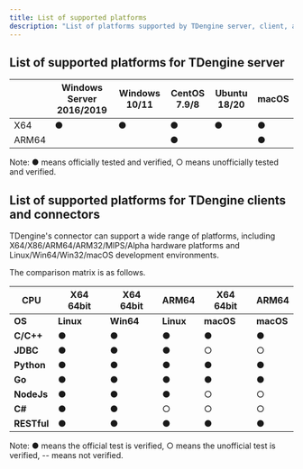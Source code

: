 ```yaml
---
title: List of supported platforms
description: "List of platforms supported by TDengine server, client, and connector"
---
```


## List of supported platforms for TDengine server

|              | **Windows Server 2016/2019** | **Windows 10/11** | **CentOS 7.9/8** | **Ubuntu 18/20** | **macOS** |
| ------------ | ---------------------------- | ----------------- | ---------------- | ---------------- | --------- |
| X64          | ●                            | ●                 | ●                | ●                | ●         |
| ARM64        |                              |                   | ●                |                  | ●         |

Note: ● means officially tested and verified, ○ means unofficially tested and verified.

## List of supported platforms for TDengine clients and connectors

TDengine's connector can support a wide range of platforms, including X64/X86/ARM64/ARM32/MIPS/Alpha hardware platforms and Linux/Win64/Win32/macOS development environments.

The comparison matrix is as follows.

| **CPU**     | **X64 64bit** | **X64 64bit** | **ARM64** | **X64 64bit** | **ARM64** |
| ----------- | ------------- | ------------- | --------- | ------------- | --------- |
| **OS**      | **Linux**     | **Win64**     | **Linux** | **macOS**     | **macOS** |
| **C/C++**   | ●             | ●             | ●         | ●             | ●         |
| **JDBC**    | ●             | ●             | ●         | ○             | ○         |
| **Python**  | ●             | ●             | ●         | ●             | ●         |
| **Go**      | ●             | ●             | ●         | ●             | ●         |
| **NodeJs**  | ●             | ●             | ●         | ○             | ○         |
| **C#**      | ●             | ●             | ○         | ○             | ○         |
| **RESTful** | ●             | ●             | ●         | ●             | ●         |

Note: ● means the official test is verified, ○ means the unofficial test is verified, -- means not verified.
